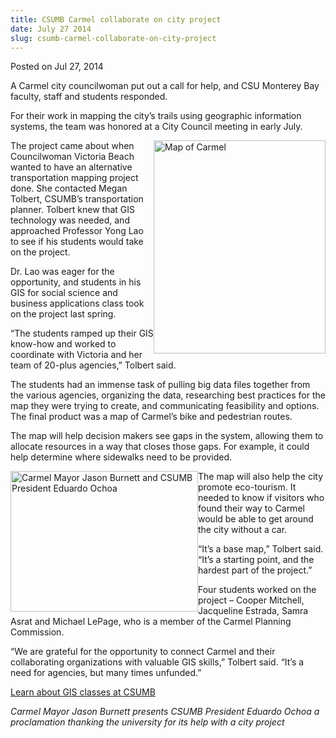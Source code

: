 ```yaml
---
title: CSUMB Carmel collaborate on city project
date: July 27 2014
slug: csumb-carmel-collaborate-on-city-project
---
```


    

<span class="date">Posted on Jul 27, 2014 </span>

<p>A Carmel city councilwoman put out a call for help, and CSU
Monterey Bay faculty, staff and students responded.</p>
<p>For their work in mapping the city&#x2019;s trails using geographic
information systems, the team was honored at a City Council meeting
in early July.</p>
<p><img alt="Map of Carmel" src="https://news.csumb.edu/sites/default/files/65/attachments/news/images/carmel_map.png" style="float:right; width:275px; height:341px">The project came
about when Councilwoman Victoria Beach wanted to have an
alternative transportation mapping project done. She contacted
Megan Tolbert, CSUMB&#x2019;s transportation planner. Tolbert knew that
GIS technology was needed, and approached Professor Yong Lao to see
if his students would take on the project.</img></p>
<p>Dr. Lao was eager for the opportunity, and students in his GIS
for social science and business applications class took on the
project last spring.</p>
<p>&#x201C;The students ramped up their GIS know-how and worked to
coordinate with Victoria and her team of 20-plus agencies,&#x201D; Tolbert
said.</p>
<p>The students had an immense task of pulling big data files
together from the various agencies, organizing the data,
researching best practices for the map they were trying to create,
and communicating feasibility and options. The final product was a
map of Carmel&#x2019;s bike and pedestrian routes.</p>
<p>The map will help decision makers see gaps in the system,
allowing them to allocate resources in a way that closes those
gaps. For example, it could help determine where sidewalks need to
be provided.</p>
<p><img alt="Carmel Mayor Jason Burnett and CSUMB President Eduardo Ochoa" src="https://news.csumb.edu/sites/default/files/65/attachments/news/images/mayor_burnett_pres._ochoa.jpg" style="float:left; width:300px; height:225px">The map will also
help the city promote eco-tourism. It needed to know if visitors
who found their way to Carmel would be able to get around the city
without a car.</img></p>
<p>&#x201C;It&#x2019;s a base map,&#x201D; Tolbert said. &#x201C;It&#x2019;s a starting point, and the
hardest part of the project.&#x201D;</p>
<p>Four students worked on the project &#x2013; Cooper Mitchell,
Jacqueline Estrada, Samra Asrat and Michael LePage, who is a member
of the Carmel Planning Commission.</p>
<p>&#x201C;We are grateful for the opportunity to connect Carmel and their
collaborating organizations with valuable GIS skills,&#x201D; Tolbert
said. &#x201C;It&#x2019;s a need for agencies, but many times unfunded.&#x201D;</p>
<p><a href="https://catalog.csumb.edu/undergrad-education/majors/social-behavioral-sciences/course-pathways/geographic-information-systems" rel="nofollow">Learn about GIS classes at CSUMB</a></p>
<p class="small"><em>Carmel Mayor Jason Burnett presents CSUMB
President Eduardo Ochoa a proclamation thanking the university for
its help with a city project</em><br>
&#xA0;</br></p>

 

 
